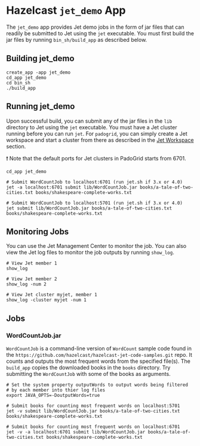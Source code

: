 # Hazelcast `jet_demo` App

The `jet_demo` app provides Jet demo jobs in the form of jar files that can readily be submitted to Jet using the `jet` executable. You must first build the jar files by running `bin_sh/build_app` as described below.

## Building jet_demo

```console
create_app -app jet_demo
cd_app jet_demo
cd bin_sh
./build_app
```

## Running jet_demo

Upon successful build, you can submit any of the jar files in the `lib` directory to Jet using the `jet` executable. You must have a Jet cluster running before you can run `jet`. For `padogrid`, you can simply create a Jet workspace and start a cluster from there as described in the [Jet Workspace](padogrid#jet-workspace) section.

:exclamation: Note that the default ports for Jet clusters in PadoGrid starts from 6701.

```console
cd_app jet_demo

# Submit WordCountJob to localhost:6701 (run jet.sh if 3.x or 4.0)
jet -a localhost:6701 submit lib/WordCountJob.jar books/a-tale-of-two-cities.txt books/shakespeare-complete-works.txt

# Submit WordCountJob to localhost:5701 (run jet.sh if 3.x or 4.0)
jet submit lib/WordCountJob.jar books/a-tale-of-two-cities.txt books/shakespeare-complete-works.txt
```

## Monitoring Jobs

You can use the Jet Management Center to monitor the job. You can also view the Jet log files to monitor the job outputs by running `show_log`.

```console
# View Jet member 1
show_log

# View Jet member 2
show_log -num 2

# View Jet cluster myjet, member 1
show_log -cluster myjet -num 1
```

## Jobs

### WordCountJob.jar

`WordCountJob` is a command-line version of `WordCount` sample code found in the `https://github.com/hazelcast/hazelcast-jet-code-samples.git` repo. It counts and outputs the most frequent words from the specified file(s). The `build_app` copies the downloaded books in the `books` directory. Try submitting the `WordCountJob` with some of the books as arguments.

```console
# Set the system property outputWords to output words being filtered
# by each member into thier log files
export JAVA_OPTS=-DoutputWords=true

# Submit books for counting most frequent words on localhost:5701
jet -v submit lib/WordCountJob.jar books/a-tale-of-two-cities.txt books/shakespeare-complete-works.txt

# Submit books for counting most frequent words on localhost:6701
jet -v -a localhost:6701 submit lib/WordCountJob.jar books/a-tale-of-two-cities.txt books/shakespeare-complete-works.txt
```

